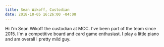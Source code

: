 ```yaml
---
title: Sean Wikoff, Custodian
date: 2018-10-05 16:26:00 -04:00
---
```


Hi I'm Sean Wikoff the custodian at MCC. I've been part of the team since 2015. I'm a competitive board and card game enthusiast. I play a little piano and am overall I pretty mild guy. 
